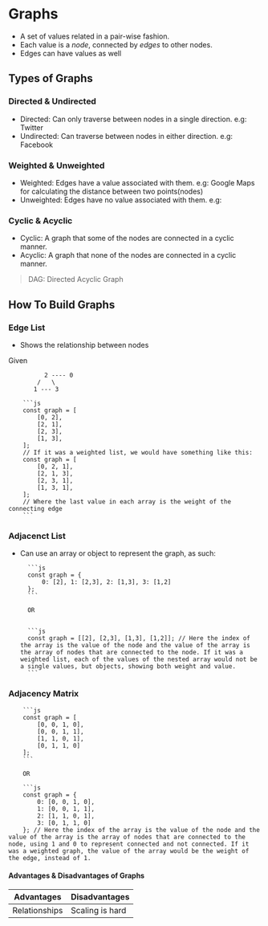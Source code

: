 # Graphs

- A set of values related in a pair-wise fashion.
- Each value is a _node_, connected by _edges_ to other nodes.
- Edges can have values as well

## Types of Graphs

### Directed & Undirected

- Directed: Can only traverse between nodes in a single direction. e.g: Twitter
- Undirected: Can traverse between nodes in either direction. e.g: Facebook

### Weighted & Unweighted

- Weighted: Edges have a value associated with them. e.g: Google Maps for calculating the distance between two points(nodes)
- Unweighted: Edges have no value associated with them. e.g:

### Cyclic & Acyclic

- Cyclic: A graph that some of the nodes are connected in a cyclic manner.
- Acyclic: A graph that none of the nodes are connected in a cyclic manner.

> DAG: Directed Acyclic Graph

## How To Build Graphs

### Edge List

- Shows the relationship between nodes

Given

              2 ---- 0
            /   \
           1 --- 3

        ```js
        const graph = [
            [0, 2],
            [2, 1],
            [2, 3],
            [1, 3],
        ];
        // If it was a weighted list, we would have something like this:
        const graph = [
            [0, 2, 1],
            [2, 1, 3],
            [2, 3, 1],
            [1, 3, 1],
        ];
        // Where the last value in each array is the weight of the connecting edge
        ```

### Adjacenct List

- Can use an array or object to represent the graph, as such:

        ```js
        const graph = {
            0: [2], 1: [2,3], 2: [1,3], 3: [1,2]
        };
        ```

        OR


        ```js
        const graph = [[2], [2,3], [1,3], [1,2]]; // Here the index of the array is the value of the node and the value of the array is the array of nodes that are connected to the node. If it was a weighted list, each of the values of the nested array would not be a single values, but objects, showing both weight and value.
        ```

### Adjacency Matrix

        ```js
        const graph = [
            [0, 0, 1, 0],
            [0, 0, 1, 1],
            [1, 1, 0, 1],
            [0, 1, 1, 0]
        ];
        ```

        OR

        ```js
        const graph = {
            0: [0, 0, 1, 0],
            1: [0, 0, 1, 1],
            2: [1, 1, 0, 1],
            3: [0, 1, 1, 0]
        }; // Here the index of the array is the value of the node and the value of the array is the array of nodes that are connected to the node, using 1 and 0 to represent connected and not connected. If it was a weighted graph, the value of the array would be the weight of the edge, instead of 1.

#### Advantages & Disadvantages of Graphs

| Advantages    | Disadvantages   |
| ------------- | --------------- |
| Relationships | Scaling is hard |
